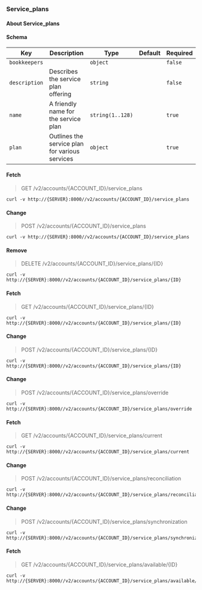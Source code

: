 ### Service_plans

#### About Service_plans

#### Schema

Key | Description | Type | Default | Required
--- | ----------- | ---- | ------- | --------
`bookkeepers` |   | `object` |   | `false`
`description` | Describes the service plan offering | `string` |   | `false`
`name` | A friendly name for the service plan | `string(1..128)` |   | `true`
`plan` | Outlines the service plan for various services | `object` |   | `true`


#### Fetch

> GET /v2/accounts/{ACCOUNT_ID}/service_plans

```curl
curl -v http://{SERVER}:8000//v2/accounts/{ACCOUNT_ID}/service_plans
```

#### Change

> POST /v2/accounts/{ACCOUNT_ID}/service_plans

```curl
curl -v http://{SERVER}:8000//v2/accounts/{ACCOUNT_ID}/service_plans
```

#### Remove

> DELETE /v2/accounts/{ACCOUNT_ID}/service_plans/{ID}

```curl
curl -v http://{SERVER}:8000//v2/accounts/{ACCOUNT_ID}/service_plans/{ID}
```

#### Fetch

> GET /v2/accounts/{ACCOUNT_ID}/service_plans/{ID}

```curl
curl -v http://{SERVER}:8000//v2/accounts/{ACCOUNT_ID}/service_plans/{ID}
```

#### Change

> POST /v2/accounts/{ACCOUNT_ID}/service_plans/{ID}

```curl
curl -v http://{SERVER}:8000//v2/accounts/{ACCOUNT_ID}/service_plans/{ID}
```

#### Change

> POST /v2/accounts/{ACCOUNT_ID}/service_plans/override

```curl
curl -v http://{SERVER}:8000//v2/accounts/{ACCOUNT_ID}/service_plans/override
```

#### Fetch

> GET /v2/accounts/{ACCOUNT_ID}/service_plans/current

```curl
curl -v http://{SERVER}:8000//v2/accounts/{ACCOUNT_ID}/service_plans/current
```

#### Change

> POST /v2/accounts/{ACCOUNT_ID}/service_plans/reconciliation

```curl
curl -v http://{SERVER}:8000//v2/accounts/{ACCOUNT_ID}/service_plans/reconciliation
```

#### Change

> POST /v2/accounts/{ACCOUNT_ID}/service_plans/synchronization

```curl
curl -v http://{SERVER}:8000//v2/accounts/{ACCOUNT_ID}/service_plans/synchronization
```

#### Fetch

> GET /v2/accounts/{ACCOUNT_ID}/service_plans/available/{ID}

```curl
curl -v http://{SERVER}:8000//v2/accounts/{ACCOUNT_ID}/service_plans/available/{ID}
```

